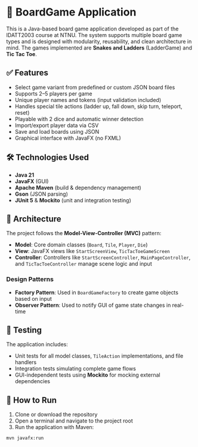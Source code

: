 # 🧩 BoardGame Application

This is a Java-based board game application developed as part of the IDATT2003 course at NTNU. The system supports multiple board game types and is designed with modularity, reusability, and clean architecture in mind. The games implemented are **Snakes and Ladders** (LadderGame) and **Tic Tac Toe**.

## ✅ Features

- Select game variant from predefined or custom JSON board files
- Supports 2–5 players per game
- Unique player names and tokens (input validation included)
- Handles special tile actions (ladder up, fall down, skip turn, teleport, reset)
- Playable with 2 dice and automatic winner detection
- Import/export player data via CSV
- Save and load boards using JSON
- Graphical interface with JavaFX (no FXML)

## 🛠 Technologies Used

- **Java 21**
- **JavaFX** (GUI)
- **Apache Maven** (build & dependency management)
- **Gson** (JSON parsing)
- **JUnit 5** & **Mockito** (unit and integration testing)

## 🧱 Architecture

The project follows the **Model-View-Controller (MVC)** pattern:

- **Model**: Core domain classes (`Board`, `Tile`, `Player`, `Die`)
- **View**: JavaFX views like `StartScreenView`, `TicTacToeGameScreen`
- **Controller**: Controllers like `StartScreenController`, `MainPageController`, and `TicTacToeController` manage scene logic and input

### Design Patterns

- **Factory Pattern**: Used in `BoardGameFactory` to create game objects based on input
- **Observer Pattern**: Used to notify GUI of game state changes in real-time

## 🧪 Testing

The application includes:

- Unit tests for all model classes, `TileAction` implementations, and file handlers
- Integration tests simulating complete game flows
- GUI-independent tests using **Mockito** for mocking external dependencies

## 🚀 How to Run

1. Clone or download the repository
2. Open a terminal and navigate to the project root
3. Run the application with Maven:

```bash
mvn javafx:run